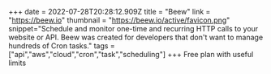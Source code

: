 +++
date = 2022-07-28T20:28:12.909Z
title = "Beew"
link = "https://beew.io"
thumbnail = "https://beew.io/active/favicon.png"
snippet="Schedule and monitor one-time and recurring HTTP calls to your website or API. Beew was created for developers that don't want to manage hundreds of Cron tasks."
tags = ["api","aws","cloud","cron","task","scheduling"]
+++
Free plan with useful limits
